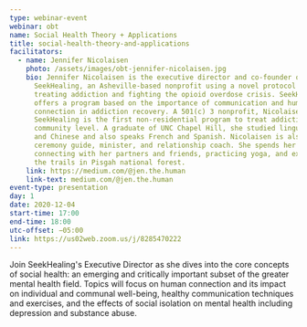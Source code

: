 ```yaml
---
type: webinar-event
webinar: obt
name: Social Health Theory + Applications
title: social-health-theory-and-applications
facilitators:
  - name: Jennifer Nicolaisen
    photo: /assets/images/obt-jennifer-nicolaisen.jpg
    bio: Jennifer Nicolaisen is the executive director and co-founder of
      SeekHealing, an Asheville-based nonprofit using a novel protocol for
      treating addiction and fighting the opioid overdose crisis. SeekHealing
      offers a program based on the importance of communication and human social
      connection in addiction recovery. A 501(c) 3 nonprofit, Nicolaisen says
      SeekHealing is the first non-residential program to treat addiction at the
      community level. A graduate of UNC Chapel Hill, she studied linguistics
      and Chinese and also speaks French and Spanish. Nicolaisen is also a
      ceremony guide, minister, and relationship coach. She spends her free time
      connecting with her partners and friends, practicing yoga, and exploring
      the trails in Pisgah national forest.
    link: https://medium.com/@jen.the.human
    link-text: medium.com/@jen.the.human
event-type: presentation
day: 1
date: 2020-12-04
start-time: 17:00
end-time: 18:00
utc-offset: −05:00
link: https://us02web.zoom.us/j/8285470222
---
```


Join SeekHealing's Executive Director as she dives into the core concepts of social health: an emerging and critically important subset of the greater mental health field.  Topics will focus on human connection and its impact on individual and communal well-being, healthy communication techniques and exercises, and the effects of social isolation on mental health including depression and substance abuse.
